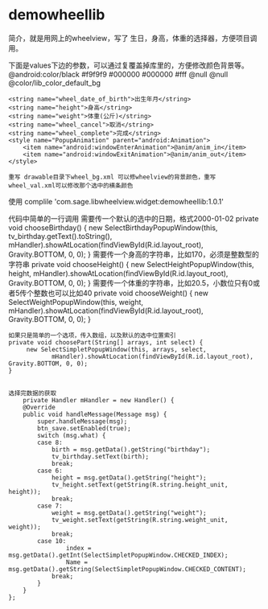 # demowheellib

简介，就是用网上的wheelview，写了 生日，身高，体重的选择器，方便项目调用。

下面是values下边的参数，可以通过复覆盖掉库里的，方便修改颜色背景等。
  <color name="lib_item_text_color">@android:color/black</color>
    <color name="lib_color_default_bg">#f9f9f9</color>
    <color name="lib_color_cancel">#000000</color>
    <color name="lib_color_ok">#000000</color>
    <color name="lib_color_text_show">#fff</color>
    <drawable name="lib_ok_bg">@null</drawable>
    <drawable name="lib_cancel_bg">@null</drawable>
    <drawable name="lib_title_bg">@color/lib_color_default_bg</drawable>

    <string name="wheel_date_of_birth">出生年月</string>
    <string name="height">身高</string>
    <string name="weight">体重(公斤)</string>
    <string name="wheel_cancel">取消</string>
    <string name="wheel_complete">完成</string>
    <style name="PopupAnimation" parent="android:Animation">
        <item name="android:windowEnterAnimation">@anim/anim_in</item>
        <item name="android:windowExitAnimation">@anim/anim_out</item>
    </style>
    
    重写 drawable目录下wheel_bg.xml 可以修wheelview的背景颜色，重写wheel_val.xml可以修改那个选中的横条颜色

使用
complile 'com.sage.libwheelview.widget:demowheellib:1.0.1'

代码中简单的一行调用
  需要传一个默认的选中的日期，格式2000-01-02
	private void chooseBirthday() {
		 new SelectBirthdayPopupWindow(this,
				tv_birthday.getText().toString(), mHandler).showAtLocation(findViewById(R.id.layout_root), Gravity.BOTTOM, 0, 0);
	}
  需要传一个身高的字符串，比如170，必须是整数型的字符串
	private void chooseHeight() {
		 new SelectHeightPopupWindow(this, height, mHandler).showAtLocation(findViewById(R.id.layout_root), Gravity.BOTTOM, 0, 0);
	}
  需要传一个体重的字符串，比如20.5，小数位只有0或者5传个整数也可以比如40
	private void chooseWeight() {
		 new SelectWeightPopupWindow(this, weight, mHandler).showAtLocation(findViewById(R.id.layout_root), Gravity.BOTTOM, 0, 0);
	}
	
	如果只是简单的一个选项，传入数组，以及默认的选中位置索引
	private void choosePart(String[] arrays, int select) {
		 new SelectSimpletPopupWindow(this, arrays, select,
				mHandler).showAtLocation(findViewById(R.id.layout_root), Gravity.BOTTOM, 0, 0);
	}
	
	
	选择完数据的获取
		private Handler mHandler = new Handler() {
		@Override
		public void handleMessage(Message msg) {
			super.handleMessage(msg);
			btn_save.setEnabled(true);
			switch (msg.what) {
			case 8:
				birth = msg.getData().getString("birthday");
				tv_birthday.setText(birth);
				break;
			case 6:
				height = msg.getData().getString("height");
				tv_height.setText(getString(R.string.height_unit, height));
				break;
			case 7:
				weight = msg.getData().getString("weight");
				tv_weight.setText(getString(R.string.weight_unit, weight));
				break;
			case 10:
					index = msg.getData().getInt(SelectSimpletPopupWindow.CHECKED_INDEX);
					Name = msg.getData().getString(SelectSimpletPopupWindow.CHECKED_CONTENT);
				break;
			}
		}
	};
